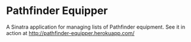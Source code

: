 Pathfinder Equipper
===================

A Sinatra application for managing lists of Pathfinder equipment. See it in action at http://pathfinder-equipper.herokuapp.com/

